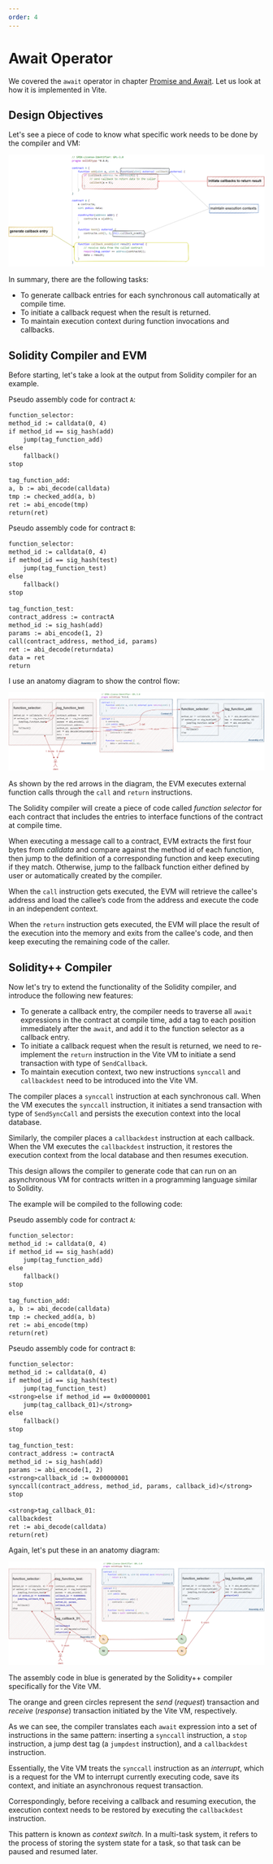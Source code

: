 ```yaml
---
order: 4
---
```


# Await Operator

We covered the `await` operator in chapter [Promise and Await](../fundamentals/promise-await.md). Let us look at how it is implemented in Vite.

## Design Objectives

Let's see a piece of code to know what specific work needs to be done by the compiler and VM:

![](./assets/await-operator-01.png)

In summary, there are the following tasks:
* To generate callback entries for each synchronous call automatically at compile time.
* To initiate a callback request when the result is returned.
* To maintain execution context during function invocations and callbacks.

## Solidity Compiler and EVM

Before starting, let's take a look at the output from Solidity compiler for an example.

Pseudo assembly code for contract `A`:
```
function_selector:
method_id := calldata(0, 4)
if method_id == sig_hash(add)
    jump(tag_function_add)
else
    fallback()
stop

tag_function_add:
a, b := abi_decode(calldata)
tmp := checked_add(a, b)
ret := abi_encode(tmp)
return(ret)
```

Pseudo assembly code for contract `B`:
```
function_selector:
method_id := calldata(0, 4)
if method_id == sig_hash(test)
    jump(tag_function_test)
else
    fallback()
stop

tag_function_test:
contract_address := contractA
method_id := sig_hash(add)
params := abi_encode(1, 2)
call(contract_address, method_id, params)
ret := abi_decode(returndata)
data = ret
return
```

I use an anatomy diagram to show the control flow:

![compiled from solidity](./assets/await-operator-02.png)

As shown by the red arrows in the diagram, the EVM executes external function calls through the `call` and `return` instructions.

The Solidity compiler will create a piece of code called *function selector* for each contract that includes the entries to interface functions of the contract at compile time.

When executing a message call to a contract, EVM extracts the first four bytes from *calldata* and compare against the method id of each function, then jump to the definition of a corresponding function and keep executing if they match. Otherwise, jump to the fallback function either defined by user or automatically created by the compiler.

When the `call` instruction gets executed, the EVM will retrieve the callee's address and load the callee’s code from the address and execute the code in an independent context.

When the `return` instruction gets executed, the EVM will place the result of the execution into the memory and exits from the callee's code, and then keep executing the remaining code of the caller.

## Solidity++ Compiler

Now let's try to extend the functionality of the Solidity compiler, and introduce the following new features:

* To generate a callback entry, the compiler needs to traverse all `await` expressions in the contract at compile time, add a tag to each position immediately after the `await`, and add it to the function selector as a callback entry.
* To initiate a callback request when the result is returned, we need to re-implement the `return` instruction in the Vite VM to initiate a send transaction with type of `SendCallback`.
* To maintain execution context, two new instructions `synccall` and `callbackdest` need to be introduced into the Vite VM. 

The compiler places a `synccall` instruction at each synchronous call. When the VM executes the `synccall` instruction, it initiates a send transaction with type of `SendSyncCall` and persists the execution context into the local database.

Similarly, the compiler places a `callbackdest` instruction at each callback. When the VM executes the `callbackdest` instruction, it restores the execution context from the local database and then resumes execution.

This design allows the compiler to generate code that can run on an asynchronous VM for contracts written in a programming language similar to Solidity.

The example will be compiled to the following code:

Pseudo assembly code for contract `A`:
```
function_selector:
method_id := calldata(0, 4)
if method_id == sig_hash(add)
    jump(tag_function_add)
else
    fallback()
stop

tag_function_add:
a, b := abi_decode(calldata)
tmp := checked_add(a, b)
ret := abi_encode(tmp)
return(ret)
```

Pseudo assembly code for contract `B`:
```
function_selector:
method_id := calldata(0, 4)
if method_id == sig_hash(test)
    jump(tag_function_test)
<strong>else if method_id == 0x00000001
    jump(tag_callback_01)</strong>
else
    fallback()
stop

tag_function_test:
contract_address := contractA
method_id := sig_hash(add)
params := abi_encode(1, 2)
<strong>callback_id := 0x00000001
synccall(contract_address, method_id, params, callback_id)</strong>
stop

<strong>tag_callback_01:
callbackdest
ret := abi_decode(calldata)
return(ret)
```

Again, let's put these in an anatomy diagram:

![compiled from soliditypp](./assets/await-operator-03.png)

The assembly code in blue is generated by the Solidity++ compiler specifically for the Vite VM.

The orange and green circles represent the *send* (*request*) transaction and *receive* (*response*) transaction initiated by the Vite VM, respectively.

As we can see, the compiler translates each `await` expression into a set of instructions in the same pattern: inserting a `synccall` instruction, a `stop` instruction, a jump dest tag (a `jumpdest` instruction), and a `callbackdest` instruction.

Essentially, the Vite VM treats the `synccall` instruction as an *interrupt*, which is a request for the VM to interrupt currently executing code, save its context, and initiate an asynchronous request transaction.

Correspondingly, before receiving a callback and resuming execution, the execution context needs to be restored by executing the `callbackdest` instruction.

This pattern is known as *context switch*. In a multi-task system, it refers to the process of storing the system state for a task, so that task can be paused and resumed later.
